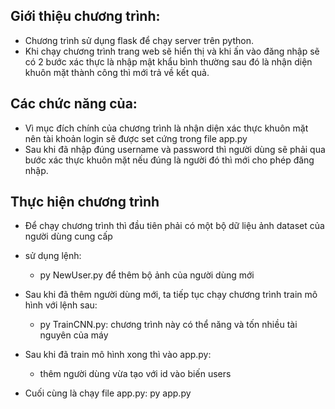 ## Giới thiệu chương trình:

- Chương trình sử dụng flask để chạy server trên python.
- Khi chạy chương trình trang web sẽ hiển thị và khi ấn vào đăng nhập sẽ có 2 bước xác thực là nhập mật khẩu bình thường sau đó là nhận diện khuôn mặt thành công thì mới trả về kết quả.

## Các chức năng của:

- Vì mục đích chính của chương trình là nhận diện xác thực khuôn mặt nên tài khoản login sẽ được set cứng trong file app.py
- Sau khi đã nhập đúng username và password thì người dùng sẽ phải qua bước xác thực khuôn mặt nếu đúng là người đó thì mới cho phép đăng nhập.

## Thực hiện chương trình
- Để chạy chương trình thì đầu tiên phải có một bộ dữ liệu ảnh dataset của người dùng cung cấp
- sử dụng lệnh:
    - py NewUser.py để thêm bộ ảnh của người dùng mới

- Sau khi đã thêm người dùng mới, ta tiếp tục chạy chương trình train mô hình với lệnh sau:
    - py TrainCNN.py: chương trình này có thể năng và tốn nhiều tài nguyên của máy

- Sau khi đã train mô hình xong thì vào app.py:
    - thêm người dùng vừa tạo với id vào biến users

- Cuối cùng là chạy file app.py: py app.py